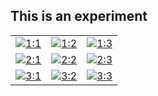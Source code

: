 ## This is an experiment

<table>
<tbody><tr>
<td>
<a href="https://experiment.jessypouliot.ca/select/1/1"><img src="https://experiment.jessypouliot.ca/images/1/1" alt="1:1"></a>
</td>
<td>
<a href="https://experiment.jessypouliot.ca/select/1/2"><img src="https://experiment.jessypouliot.ca/images/1/2" alt="1:2"></a>
</td>
<td>
<a href="https://experiment.jessypouliot.ca/select/1/3"><img src="https://experiment.jessypouliot.ca/images/1/3" alt="1:3"></a>
</td>
</tr>
<tr>
<td>
<a href="https://experiment.jessypouliot.ca/select/2/1"><img src="https://experiment.jessypouliot.ca/images/2/1" alt="2:1"></a>
</td>
<td>
<a href="https://experiment.jessypouliot.ca/select/2/2"><img src="https://experiment.jessypouliot.ca/images/2/2" alt="2:2"></a>
</td>
<td>
<a href="https://experiment.jessypouliot.ca/select/2/3"><img src="https://experiment.jessypouliot.ca/images/2/3" alt="2:3"></a>
</td>
</tr>
<tr>
<td>
<a href="https://experiment.jessypouliot.ca/select/3/1"><img src="https://experiment.jessypouliot.ca/images/3/1" alt="3:1"></a>
</td>
<td>
<a href="https://experiment.jessypouliot.ca/select/3/2"><img src="https://experiment.jessypouliot.ca/images/3/2" alt="3:2"></a>
</td>
<td>
<a href="https://experiment.jessypouliot.ca/select/3/3"><img src="https://experiment.jessypouliot.ca/images/3/3" alt="3:3"></a>
</td>
</tr>
</tbody></table>